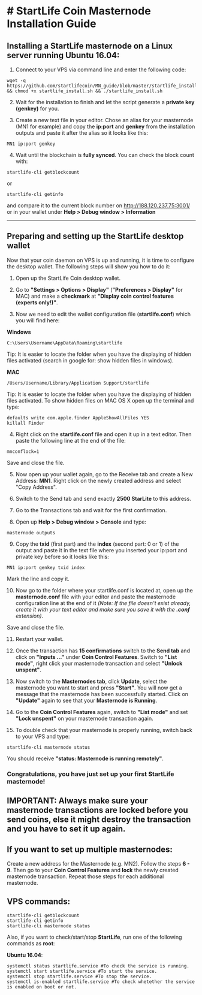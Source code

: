 # # StartLife Coin Masternode Installation Guide

## Installing a StartLife masternode on a Linux server running Ubuntu 16.04:

1. Connect to your VPS via command line and enter the following code:

```
wget -q https://github.com/startlifecoin/MN_guide/blob/master/startlife_install.sh && chmod +x startlife_install.sh && ./startlife_install.sh

```

2. Wait for the installation to finish and let the script generate a **private key (genkey)** for you.

3. Create a new text file in your editor. Chose an alias for your masternode (MN1 for example) and copy the **ip:port** and **genkey** from the installation outputs and paste it after the alias so it looks like this:

```
MN1 ip:port genkey
```

4. Wait until the blockchain is **fully synced**. You can check the block count with:

```
startlife-cli getblockcount
```

or

```
startlife-cli getinfo
```

and compare it to the current block number on http://188.120.237.75:3001/ or in your wallet under **Help > Debug window > Information**

***

## Preparing and setting up the StartLife desktop wallet

Now that your coin daemon on VPS is up and running, it is time to configure the desktop wallet. The following steps will show you how to do it:

1. Open up the StartLife Coin desktop wallet.

2. Go to **"Settings > Options > Display"** (**"Preferences > Display"** for MAC) and make a **checkmark** at **"Display coin control features (experts only!)"**.

3. Now we need to edit the wallet configuration file (**startlife.conf**) which you will find here:

**Windows**

```
C:\Users\Username\AppData\Roaming\startlife
```

Tip: It is easier to locate the folder when you have the displaying of hidden files activated (search in google for: show hidden files in windows).

**MAC**

```
/Users/Username/Library/Application Support/startlife
```

Tip: It is easier to locate the folder when you have the displaying of hidden files activated. To show hidden files on MAC OS X open up the terminal and type:

```
defaults write com.apple.finder AppleShowAllFiles YES
killall Finder
```

4. Right click on the **startlife.conf** file and open it up in a text editor. Then paste the following line at the end of the file:

```
mnconflock=1
```

Save and close the file.

5. Now open up your wallet again, go to the Receive tab and create a New Address: **MN1**. Right click on the newly created address and select "Copy Address".

6. Switch to the Send tab and send exactly **2500 StarLite** to this address.

7. Go to the Transactions tab and wait for the first confirmation.

8. Open up **Help > Debug window > Console** and type:

```
masternode outputs
```

9. Copy the **txid** (first part) and the **index** (second part: 0 or 1) of the output and paste it in the text file where you inserted your ip:port and private key before so it looks like this:

```
MN1 ip:port genkey txid index
```

Mark the line and copy it.

10. Now go to the folder where your startlife.conf is located at, open up the **masternode.conf** file with your editor and paste the masternode configuration line at the end of it *(Note: If the file doesn't exist already, create it with your text editor and make sure you save it with the **.conf** extension)*.

Save and close the file.

11. Restart your wallet.

12. Once the transaction has **15 confirmations** switch to the **Send tab** and click on **"Inputs ..."** under **Coin Control Features**. Switch to **"List mode"**, right click your masternode transaction and select **"Unlock unspent"**.

13. Now switch to the **Masternodes tab**, click **Update**, select the masternode you want to start and press **"Start"**. You will now get a message that the masternode has been successfully started. Click on **"Update"** again to see that your **Masternode is Running**.

14. Go to the **Coin Control Features** again, switch to **"List mode"** and set **"Lock unspent"** on your masternode transaction again.

15. To double check that your masternode is properly running, switch back to your VPS and type:

```
startlife-cli masternode status
```

You should receive **"status: Masternode is running remotely"**.


### Congratulations, you have just set up your first StartLife masternode!


## IMPORTANT: Always make sure your masternode transactions are locked before you send coins, else it might destroy the transaction and you have to set it up again.

## If you want to set up multiple masternodes:

Create a new address for the Masternode (e.g. MN2). Follow the steps **6 - 9**. Then go to your **Coin Control Features** and **lock** the newly created masternode transaction. Repeat those steps for each additional masternode.

## VPS commands:
```
startlife-cli getblockcount
startlife-cli getinfo
startlife-cli masternode status
```
Also, if you want to check/start/stop **StartLife**, run one of the following commands as **root**:

**Ubuntu 16.04**:
```
systemctl status startlife.service #To check the service is running.
systemctl start startlife.service #To start the service.
systemctl stop startlife.service #To stop the service.
systemctl is-enabled startlife.service #To check whetether the service is enabled on boot or not.
```
